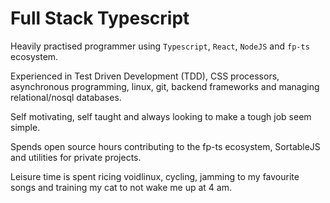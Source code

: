 # Full Stack Typescript

Heavily practised programmer using `Typescript`, `React`, `NodeJS` and `fp-ts` ecosystem.

Experienced in Test Driven Development (TDD), CSS processors, asynchronous programming, linux, git, backend frameworks and managing relational/nosql databases.

Self motivating, self taught and always looking to make a tough job seem simple.

Spends open source hours contributing to the fp-ts ecosystem, SortableJS and utilities for private projects.

Leisure time is spent ricing voidlinux, cycling, jamming to my favourite songs and training my cat to not wake me up at 4 am.
